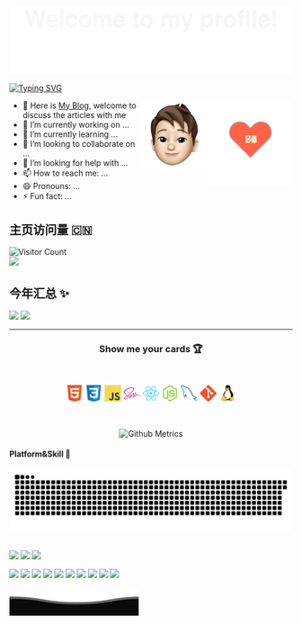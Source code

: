 ![](assets/Bottom_up.svg)

<!-- my-JackieDYH -->

[![Typing SVG](https://readme-typing-svg.herokuapp.com?color=%2336BCF7&center=true&vCenter=true&width=600&lines=Hi+there+👋,+I'm+JackieDYH;+Welcome+to+My+Profile!;Over+4+years+of+programming+experience;Always+learning+new+things+;Machine+learning+enthusiast+)](https://blog.csdn.net/JackieDYH)

<a href="https://github.com/JackieDYH">
	<img align="right" width="150px" src="https://raw.githubusercontent.com/JackieDYH/JackieDYH/main/assets/heart.svg"/>
	<img align="right" width="120px" src="assets/Jackie.png"/>
</a>

<!-- ### Hi there 👋 I'm JackieDYH <a href="https://github.com/JackieDYH"><img align="right" width="150px" src="https://raw.githubusercontent.com/JackieDYH/JackieDYH/main/assets/heart.svg"/></a> -->

- 💬 Here is [My Blog](https://jackiehao.blog.csdn.net), welcome to discuss the articles with me
- 🔭 I’m currently working on ...
- 🌱 I’m currently learning ...
- 👯 I’m looking to collaborate on ...
- 🤔 I’m looking for help with ...
- 📫 How to reach me: ...
- 😄 Pronouns: ...
- ⚡ Fun fact: ...

## 主页访问量 🇨🇳

<!-- <p align="center">
<img src="https://profile-counter.glitch.me/JackieDYH/count.svg">
</p> -->

![Visitor Count](https://profile-counter.glitch.me/JackieDYH/count.svg)
<br/>
![](https://count.getloli.com/get/@JackieDYH.github.readme)

<!--
Here are some ideas to get you started:
-->

## 今年汇总 ✨

<div>
	<img height="180px" src="https://github-readme-stats.vercel.app/api?username=JackieDYH&show_icons=true&count_private=true&bg_color=0,EC6C6C,FFD479,FFFC79,73FA79&theme=graywhite&locale=cn" />
	<img height="180px" src="https://github-readme-stats.vercel.app/api/top-langs/?username=JackieDYH&layout=compact&exclude_repo=Blog,JackieDYH.github.io,ShowRepoTrafficData,GoFish&bg_color=0,EC6C6C,FFD479,FFFC79,73FA79&theme=graywhite&locale=cn" />
	<!--
	<img align="" height="137px" src="https://github-readme-stats.vercel.app/api?username=JackieDYH&hide_title=true&hide_border=true&show_icons=true&include_all_commits=true&line_height=21&bg_color=0,EC6C6C,FFD479,FFFC79,73FA79&theme=graywhite&locale=cn" />
	<img align="" height="137px" src="https://github-readme-stats.vercel.app/api/top-langs/?username=JackieDYH&hide_title=true&hide_border=true&layout=compact&bg_color=0,EC6C6C,FFD479,FFFC79,73FA79&theme=graywhite&locale=cn" />
	-->
</div>

<hr>
<h3 align="center">Show me your cards 🏆</h3>
<br>

<p align="center">
	<!--
	<img src=https://raw.githubusercontent.com/devicons/devicon/master/icons/python/python-original.svg alt=python width="30" height="30"/>
	<img src=https://raw.githubusercontent.com/devicons/devicon/master/icons/mongodb/mongodb-original.svg alt=mongodb width="30" height="30"/>
	<img src=https://raw.githubusercontent.com/devicons/devicon/master/icons/express/express-original.svg alt=express width="30" height="30"/>
	<img src=https://raw.githubusercontent.com/devicons/devicon/master/icons/postgresql/postgresql-original.svg alt=express width="30" height="30"/>
	-->
	<img src=https://raw.githubusercontent.com/devicons/devicon/master/icons/html5/html5-original.svg alt=html5 width="30" height="30"/>
	<img src=https://raw.githubusercontent.com/devicons/devicon/master/icons/css3/css3-original.svg alt=css3 width="30" height="30"/>
	<img src=https://raw.githubusercontent.com/devicons/devicon/master/icons/javascript/javascript-original.svg alt=javascript width="30" height="30"/>
	<img src=https://raw.githubusercontent.com/devicons/devicon/master/icons/sass/sass-original.svg alt=sass width="30" height="30"/>
	<img src=https://raw.githubusercontent.com/devicons/devicon/master/icons/react/react-original.svg alt=react width="30" height="30"/>
	<img src=https://raw.githubusercontent.com/devicons/devicon/master/icons/nodejs/nodejs-original.svg alt=nodejs width="30" height="30"/>
	<img src=https://raw.githubusercontent.com/devicons/devicon/master/icons/mysql/mysql-original.svg alt=express width="30" height="30"/>
	<img src=https://raw.githubusercontent.com/devicons/devicon/master/icons/git/git-original.svg alt=git width="30" height="30"/>
	<img src=https://raw.githubusercontent.com/devicons/devicon/master/icons/linux/linux-original.svg alt=linux width="30" height="30"/>
</p>
<br>
<p align="center">
	<img width="500" src="https://metrics.lecoq.io/JackieDYH" alt="Github Metrics">
	<br>
</p>

#### Platform&Skill 🚩

<!-- ![snake](https://raw.githubusercontent.com/blueedgetechno/blueedgetechno/output/github-contribution-grid-snake.svg) -->
<picture>
  <source media="(prefers-color-scheme: dark)" srcset="https://raw.githubusercontent.com/JackieDYH/JackieDYH/output/github-contribution-grid-snake-dark.svg">
  <source media="(prefers-color-scheme: light)" srcset="https://raw.githubusercontent.com/JackieDYH/JackieDYH/output/github-contribution-grid-snake.svg">
  <img alt="github contribution grid snake animation" src="https://raw.githubusercontent.com/JackieDYH/JackieDYH/output/github-contribution-grid-snake.svg">
</picture>
<br><br>

[![](https://img.shields.io/badge/Ubuntu-E95420?style=flat-square&logo=Ubuntu&logoColor=ffffff)](https://ubuntu.com/)
[![](https://img.shields.io/badge/Windows-10-2376bc?style=flat-square&logo=windows&logoColor=ffffff)](https://www.microsoft.com/windows/get-windows-10)
[![](https://img.shields.io/badge/IDE-Visual%20Studio%20Code-blue?style=flat-square&logo=visual-studio-code&logoColor=ffffff)](https://code.visualstudio.com/)

[![](https://img.shields.io/badge/JavaScript-f7e018?style=flat-square&logo=javascript&logoColor=white)](https://www.ecma-international.org/)
[![](https://img.shields.io/badge/TypeScript-007ACC?style=flat-square&logo=TypeScript&logoColor=white)](https://www.typescriptlang.org/)
[![](https://img.shields.io/badge/Node.js-43853d?style=flat-square&logo=node.js&logoColor=ffffff)](https://nodejs.org/)
[![](https://img.shields.io/badge/React-2376bc?style=flat-square&logo=React&logoColor=white)](https://reactjs.org/)
[![](https://img.shields.io/badge/Microsoft_SQL_Server-CC2927?style=flat-square&logo=microsoft-sql-server&logoColor=white)](https://www.microsoft.com/en-us/sql-server/sql-server-downloads)
[![](https://img.shields.io/badge/Docker-2496ED?style=flat-square&logo=docker&logoColor=ffffff)](https://www.docker.com/)
[![](https://img.shields.io/badge/Git-f05032?style=flat-square&logo=git&logoColor=white)](https://git-scm.com/)
[![](https://img.shields.io/badge/Nginx-269539?style=flat-square&logo=nginx&logoColor=ffffff)](https://nginx.org/)
[![](https://img.shields.io/badge/NPM-cb3837?style=flat-square&logo=npm&logoColor=white)](https://npmjs.com/)
[![](https://img.shields.io/badge/MongoDB-4EA94B?style=flat-square&logo=mongodb&logoColor=ffffff)](https://www.mongodb.com/)

![](assets/Bottom_down.svg)
